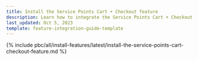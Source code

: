 ```yaml
---
title: Install the Service Points Cart + Checkout feature
description: Learn how to integrate the Service Points Cart + Checkout feature into your project
last_updated: Oct 5, 2023
template: feature-integration-guide-template
---
```


{% include pbc/all/install-features/latest/install-the-service-points-cart-checkout-feature.md %} <!-- To edit, see /_includes/pbc/all/install-features/202311.0/install-the-service-points-cart-checkout-feature.md -->
